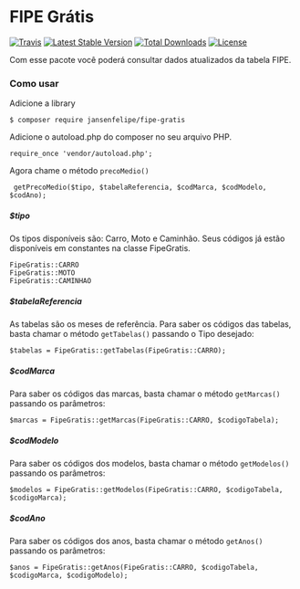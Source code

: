 # FIPE Grátis
[![Travis](https://travis-ci.org/jansenfelipe/fipe-gratis.svg?branch=1.0)](https://travis-ci.org/jansenfelipe/fipe-gratis)
[![Latest Stable Version](http://img.shields.io/packagist/v/jansenfelipe/fipe-gratis.svg?style=flat)](https://packagist.org/packages/jansenfelipe/fipe-gratis)
[![Total Downloads](http://img.shields.io/packagist/dt/jansenfelipe/fipe-gratis.svg?style=flat)](https://packagist.org/packages/jansenfelipe/fipe-gratis)
[![License](http://img.shields.io/packagist/l/jansenfelipe/fipe-gratis.svg?style=flat)](https://packagist.org/packages/jansenfelipe/fipe-gratis)

Com esse pacote você poderá consultar dados atualizados da tabela FIPE.

### Como usar

Adicione a library

    $ composer require jansenfelipe/fipe-gratis
    
Adicione o autoload.php do composer no seu arquivo PHP.

    require_once 'vendor/autoload.php';  

Agora chame o método `precoMedio()`

     getPrecoMedio($tipo, $tabelaReferencia, $codMarca, $codModelo, $codAno);

##### $tipo

Os tipos disponíveis são: Carro, Moto e Caminhão. Seus códigos já estão disponíveis em constantes na classe FipeGratis.
    
    FipeGratis::CARRO
    FipeGratis::MOTO
    FipeGratis::CAMINHAO
    
##### $tabelaReferencia

As tabelas são os meses de referência. Para saber os códigos das tabelas, basta chamar o método `getTabelas()` passando o Tipo desejado:

    $tabelas = FipeGratis::getTabelas(FipeGratis::CARRO);

##### $codMarca

Para saber os códigos das marcas, basta chamar o método `getMarcas()` passando os parâmetros:

    $marcas = FipeGratis::getMarcas(FipeGratis::CARRO, $codigoTabela);

##### $codModelo

Para saber os códigos dos modelos, basta chamar o método `getModelos()` passando os parâmetros:

    $modelos = FipeGratis::getModelos(FipeGratis::CARRO, $codigoTabela, $codigoMarca);

##### $codAno

Para saber os códigos dos anos, basta chamar o método `getAnos()` passando os parâmetros:

    $anos = FipeGratis::getAnos(FipeGratis::CARRO, $codigoTabela, $codigoMarca, $codigoModelo);
